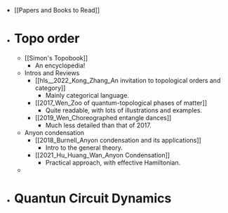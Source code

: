 - [[Papers and Books to Read]]
- # Topo order
	- [[Simon's Topobook]]
		- An encyclopedia!
	- Intros and Reviews
		- [[hls__2022_Kong_Zhang_An invitation to topological orders and category]]
			- Mainly categorical language.
		- [[2017_Wen_Zoo of quantum-topological phases of matter]]
			- Quite readable, with lots of illustrations and examples.
		- [[2019_Wen_Choreographed entangle dances]]
			- Much less detailed than that of 2017.
	- Anyon condensation
		- [[2018_Burnell_Anyon condensation and its applications]]
			- Intro to the general theory.
		- [[2021_Hu_Huang_Wan_Anyon Condensation]]
			- Practical approach, with effective Hamiltonian.
	-
- # Quantun Circuit Dynamics